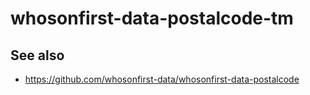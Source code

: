 # whosonfirst-data-postalcode-tm

## See also

* https://github.com/whosonfirst-data/whosonfirst-data-postalcode
